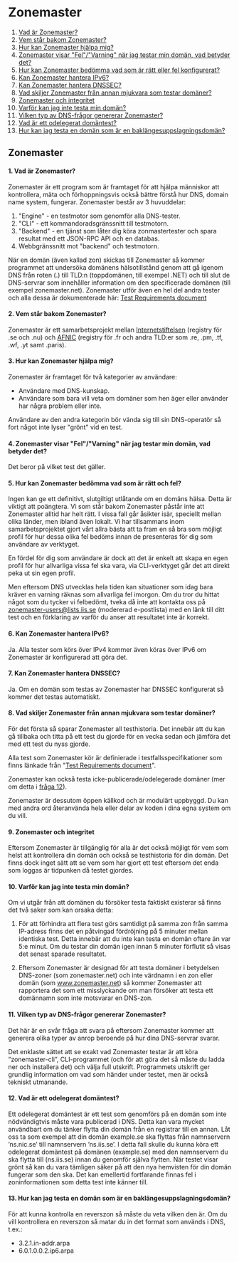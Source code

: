 Zonemaster
==========

1. [Vad är Zonemaster?](#q1)
2. [Vem står bakom Zonemaster?](#q2)
3. [Hur kan Zonemaster hjälpa mig?](#q3)
4. [Zonemaster visar "Fel"/"Varning" när jag testar min domän, vad betyder det?](#q4)
5. [Hur kan Zonemaster bedömma vad som är rätt eller fel konfigurerat?](#q5)
6. [Kan Zonemaster hantera IPv6?](#q6)
7. [Kan Zonemaster hantera DNSSEC?](#q7)
8. [Vad skiljer Zonemaster från annan mjukvara som testar domäner?](#q8)
9. [Zonemaster och integritet](#q9)
10. [Varför kan jag inte testa min domän?](#q10)
11. [Vilken typ av DNS-frågor genererar Zonemaster?](#q11)
12. [Vad är ett odelegerat domäntest?](#q12)
13. [Hur kan jag testa en domän som är en baklängesuppslagningsdomän?](#q13)

Zonemaster
----------

<a name="q1"></a>
#### 1. Vad är Zonemaster?

Zonemaster är ett program som är framtaget för att hjälpa människor att kontrollera, mäta och förhoppningsvis också bättre förstå hur DNS, domain name system, fungerar. Zonemaster består av 3 huvuddelar: 
1. "Engine" - en testmotor som genomför alla DNS-tester. 
2. "CLI" - ett kommandoradsgränssnitt till testmotorn.
3. "Backend" - en tjänst som låter dig köra zonmastertester och spara resultat med ett JSON-RPC API och en databas.
4. Webbgränssnitt mot "backend" och testmotorn. 

När en domän (även kallad zon) skickas till Zonemaster så kommer programmet att undersöka domänens hälsotillstånd genom att gå igenom DNS från roten (.) till TLD:n (toppdomänen, till exempel .NET) och till slut de DNS-servrar som innehåller information om den specificerade domänen (till exempel zonemaster.net). Zonemaster utför även en hel del andra tester och alla dessa är dokumenterade här: [Test Requirements document](https://github.com/zonemaster/zonemaster/blob/master/docs/requirements/TestRequirements.md)

<a name="q2"></a>
#### 2. Vem står bakom Zonemaster?

Zonemaster är ett samarbetsprojekt mellan [Internetstiftelsen](https://internetstiftelsen.se/)
(registry för .se och .nu) och [AFNIC](https://www.afnic.fr/en/)
(registry för .fr och andra TLD:er som .re, .pm, .tf, .wf, .yt samt .paris).

<a name="q3"></a>
#### 3. Hur kan Zonemaster hjälpa mig?

Zonemaster är framtaget för två kategorier av användare:

  - Användare med DNS-kunskap.
  - Användare som bara vill veta om domäner som hen äger eller använder
    har några problem eller inte.

Användare av den andra kategorin bör vända sig till sin DNS-operatör
så fort något inte lyser "grönt" vid en test.

<a name="q4"></a>
#### 4. Zonemaster visar "Fel"/"Varning" när jag testar min domän, vad betyder det?

Det beror på vilket test det gäller.

<a name="q5"></a>
#### 5. Hur kan Zonemaster bedömma vad som är rätt och fel?

Ingen kan ge ett definitivt, slutgiltigt utlåtande om en domäns hälsa. Detta är 
viktigt att poängtera. Vi som står bakom Zonemaster påstår inte 
att Zonemaster alltid har helt rätt. I vissa fall går åsikter isär, speciellt 
mellan olika länder, men ibland även lokalt. Vi har tillsammans inom samarbetsprojektet
gjort vårt allra bästa att ta fram en så bra som möjligt profil för hur dessa
olika fel bedöms innan de presenteras för dig som användare av verktyget.

En fördel för dig som användare är dock att det är enkelt att skapa en egen profil för hur
allvarliga vissa fel ska vara, via CLI-verktyget går det att direkt peka ut sin egen profil.

Men eftersom DNS utvecklas hela tiden kan situationer som idag bara kräver en 
varning räknas som allvarliga fel imorgon. Om du tror du hittat något som du tycker
vi felbedömt, tveka då inte att kontakta oss på zonemaster-users@lists.iis.se
(modererad e-postlista) med en
länk till ditt test och en förklaring av varför du anser att resultatet inte är
korrekt. 

<a name="q6"></a>
#### 6. Kan Zonemaster hantera IPv6?

Ja. Alla tester som körs över IPv4 kommer även köras över IPv6 om Zonemaster är konfigurerad att göra det.

<a name="q7"></a>
#### 7. Kan Zonemaster hantera DNSSEC?

Ja. Om en domän som testas av Zonemaster har DNSSEC konfigurerat så kommer det testas automatiskt.

<a name="q8"></a>
#### 8. Vad skiljer Zonemaster från annan mjukvara som testar domäner?
För det första så sparar Zonemaster all testhistoria. Det innebär att du kan gå tillbaka och titta på ett test du gjorde för en vecka sedan och jämföra det med ett test du nyss gjorde.

Alla test som Zonemaster kör är definierade i testfallsspecifikationer som
finns länkade från "[Test Requirements
document](https://github.com/zonemaster/zonemaster/blob/master/docs/requirements/TestRequirements.md)".

Zonemaster kan också testa icke-publicerade/odelegerade domäner (mer om detta i [fråga 12](#q12)).

Zonemaster är dessutom öppen källkod och är modulärt uppbyggd. Du kan med andra ord återanvända
hela eller delar av koden i dina egna system om du vill.

<a name="q9"></a>
#### 9. Zonemaster och integritet

Eftersom Zonemaster är tillgänglig för alla är det också möjligt för vem som helst att kontrollera din domän och också se testhistoria för din domän. Det finns dock inget sätt att se vem som har gjort ett test eftersom det enda som loggas är tidpunken då testet gjordes.

<a name="q10"></a>
#### 10. Varför kan jag inte testa min domän?

Om vi utgår från att domänen du försöker testa faktiskt existerar så finns det två saker som kan orsaka detta:

1. För att förhindra att flera test görs samtidigt på samma zon från samma IP-adress finns det en påtvingad fördröjning på 5 minuter mellan identiska test. Detta innebär att du inte kan testa en domän oftare än var 5:e minut. Om du testar din domän igen innan 5 minuter förflutit så visas det senast sparade resultatet.

2. Eftersom Zonemaster är designad för att testa domäner i betydelsen DNS-zoner (som zonemaster.net) och
inte värdnamn i en zon eller domän (som www.zonemaster.net) så kommer Zonemaster att rapportera det som
ett misslyckande om man försöker att testa ett domännamn som inte motsvarar en DNS-zon.

<a name="q11"></a>
#### 11. Vilken typ av DNS-frågor genererar Zonemaster?

Det här är en svår fråga att svara på eftersom Zonemaster kommer att generera olika typer av anrop
beroende på hur dina DNS-servrar svarar.

Det enklaste sättet att se exakt vad Zonemaster testar är att köra ”zonemaster-cli”, CLI-programmet
(och för att göra det så måste du ladda ner och installera det) och välja full utskrift.
Programmets utskrift ger grundlig information om vad som händer under testet, men är också tekniskt utmanande.

<a name="q12"></a>
#### 12. Vad är ett odelegerat domäntest?

Ett odelegerat domäntest är ett test som genomförs på en domän som inte nödvändigtvis
måste vara publicerad i DNS.
Detta kan vara mycket användbart om du tänker flytta din domän från en registrar till en
annan.
Låt oss ta som exempel att din domän example.se ska flyttas från namnservern ’ns.nic.se’
till namnservern ’ns.iis.se’.
I detta fall skulle du kunna köra ett odelegerat domäntest på domänen (example.se) med
den namnservern du ska flytta till (ns.iis.se) innan du genomför själva flytten.
När testet visar grönt så kan du vara tämligen säker på att den nya hemvisten för din
domän fungerar som den ska.
Det kan emellertid fortfarande finnas fel i zoninformationen som detta test inte känner
till.

<a name="q13"></a>
#### 13. Hur kan jag testa en domän som är en baklängesuppslagningsdomän?
För att kunna kontrolla en reverszon så måste du veta vilken den är. Om du vill kontrollera
en reverszon så matar du in det format som används i DNS, t.ex.:

  - 3.2.1.in-addr.arpa
  - 6.0.1.0.0.2.ip6.arpa

